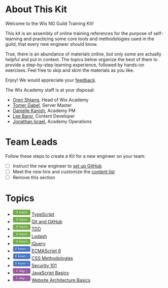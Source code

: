 # About This Kit

Welcome to the Wix NG Guild Training Kit!

This kit is an assembly of online training references for the purpose of self-learning and practicing some core tools and methodologies used in the guild, that every new engineer should know.

True, there is an abundance of materials online, but only some are actually helpful and put in context. The topics below organize the best of them to provide a step-by-step learning experience, followed by hands-on exercises. Feel free to skip and skim the materials as you like.

Enjoy! We would appreciate your [feedback](mailto:academy@wix.com).

The Wix Academy staff is at your disposal:
* [Oren Shtang](mailto:orens@wix.com), Head of Wix Academy
* [Tomer Gabel](mailto:tomerga@wix.com), Server Master
* [Danielle Kanish](mailto:daniellek@wix.com ), Academy PM
* [Lee Baror](mailto:lee.avzuk@gmail.com), Content Developer
* [Jonathan Israel](mailto:jonathani@wix.com), Academy Operations


# Team Leads

Follow these steps to create a Kit for a new engineer on your team:

- [ ] Instruct the new engineer to [set up GitHub](https://help.github.com/articles/set-up-git/)
- [ ] Meet the new hire and customize the [content list](#Topics)
- [ ] Remove this section

# Topics

* ![](assets/time-3h.png)  [TypeScript](https://github.com/wix/ng-training-kit/blob/master/Content/TypeScript.md)
* ![](assets/time-3h.png)  [Git and GitHub](https://github.com/wix/server-training-kit/tree/master/content/Git%20and%20GitHub)
* ![](assets/time-3h.png)  [TDD](https://github.com/wix/server-training-kit/blob/master/content/TDD.md) 
* ![](assets/time-3h.png)  [Lodash](https://github.com/wix/ng-training-kit/blob/master/Content/Lodash/Lodash.md)
* ![](assets/time-3h.png)  [jQuery](https://github.com/wix/ng-training-kit/blob/master/Content/jQuery.md)
* ![](assets/time-5h.png)  [ECMAScript 6](https://github.com/wix/ng-training-kit/blob/master/Content/ES6.md)
* ![](assets/time-5h.png)  [CSS Methodologies](https://github.com/wix/ng-training-kit/blob/master/Content/CSS%20Methodologies.md)
* ![](assets/time-5h.png)  [Security 101](https://github.com/wix/ng-training-kit/blob/master/Content/Security%20101.md)
* ![](assets/time-1d.png)  [JavaScript Basics](https://github.com/wix/ng-training-kit/blob/master/Content/JavaScript%20Basics.md)
* ![](assets/time-1d.png)  [Website Architecture Basics](https://github.com/wix/ng-training-kit/blob/master/Content/Website%20Architecture%20Basics.md)

